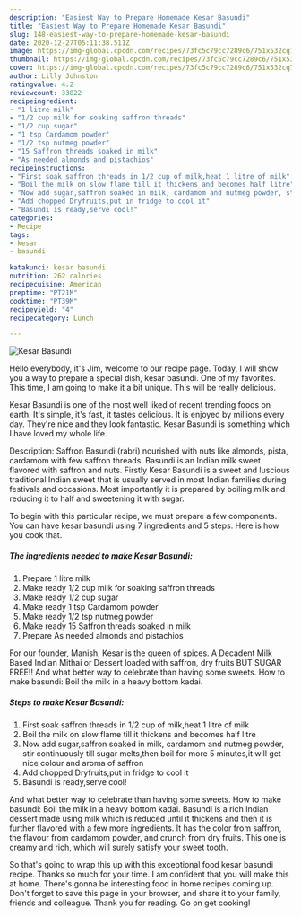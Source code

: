 ```yaml
---
description: "Easiest Way to Prepare Homemade Kesar Basundi"
title: "Easiest Way to Prepare Homemade Kesar Basundi"
slug: 148-easiest-way-to-prepare-homemade-kesar-basundi
date: 2020-12-27T05:11:38.511Z
image: https://img-global.cpcdn.com/recipes/73fc5c79cc7289c6/751x532cq70/kesar-basundi-recipe-main-photo.jpg
thumbnail: https://img-global.cpcdn.com/recipes/73fc5c79cc7289c6/751x532cq70/kesar-basundi-recipe-main-photo.jpg
cover: https://img-global.cpcdn.com/recipes/73fc5c79cc7289c6/751x532cq70/kesar-basundi-recipe-main-photo.jpg
author: Lilly Johnston
ratingvalue: 4.2
reviewcount: 33822
recipeingredient:
- "1 litre milk"
- "1/2 cup milk for soaking saffron threads"
- "1/2 cup sugar"
- "1 tsp Cardamom powder"
- "1/2 tsp nutmeg powder"
- "15 Saffron threads soaked in milk"
- "As needed almonds and pistachios"
recipeinstructions:
- "First soak saffron threads in 1/2 cup of milk,heat 1 litre of milk"
- "Boil the milk on slow flame till it thickens and becomes half litre"
- "Now add sugar,saffron soaked in milk, cardamom and nutmeg powder, stir continuously till sugar melts,then boil for more 5 minutes,it will get nice colour and aroma of saffron"
- "Add chopped Dryfruits,put in fridge to cool it"
- "Basundi is ready,serve cool!"
categories:
- Recipe
tags:
- kesar
- basundi

katakunci: kesar basundi 
nutrition: 262 calories
recipecuisine: American
preptime: "PT21M"
cooktime: "PT39M"
recipeyield: "4"
recipecategory: Lunch

---
```



![Kesar Basundi](https://img-global.cpcdn.com/recipes/73fc5c79cc7289c6/751x532cq70/kesar-basundi-recipe-main-photo.jpg)

Hello everybody, it's Jim, welcome to our recipe page. Today, I will show you a way to prepare a special dish, kesar basundi. One of my favorites. This time, I am going to make it a bit unique. This will be really delicious.

Kesar Basundi is one of the most well liked of recent trending foods on earth. It's simple, it's fast, it tastes delicious. It is enjoyed by millions every day. They're nice and they look fantastic. Kesar Basundi is something which I have loved my whole life.

Description: Saffron Basundi (rabri) nourished with nuts like almonds, pista, cardamom with few saffron threads. Basundi is an Indian milk sweet flavored with saffron and nuts. Firstly Kesar Basundi is a sweet and luscious traditional Indian sweet that is usually served in most Indian families during festivals and occasions. Most importantly it is prepared by boiling milk and reducing it to half and sweetening it with sugar.


To begin with this particular recipe, we must prepare a few components. You can have kesar basundi using 7 ingredients and 5 steps. Here is how you cook that.

<!--inarticleads1-->

##### The ingredients needed to make Kesar Basundi:

1. Prepare 1 litre milk
1. Make ready 1/2 cup milk for soaking saffron threads
1. Make ready 1/2 cup sugar
1. Make ready 1 tsp Cardamom powder
1. Make ready 1/2 tsp nutmeg powder
1. Make ready 15 Saffron threads soaked in milk
1. Prepare As needed almonds and pistachios


For our founder, Manish, Kesar is the queen of spices. A Decadent Milk Based Indian Mithai or Dessert loaded with saffron, dry fruits BUT SUGAR FREE!! And what better way to celebrate than having some sweets. How to make basundi: Boil the milk in a heavy bottom kadai. 

<!--inarticleads2-->

##### Steps to make Kesar Basundi:

1. First soak saffron threads in 1/2 cup of milk,heat 1 litre of milk
1. Boil the milk on slow flame till it thickens and becomes half litre
1. Now add sugar,saffron soaked in milk, cardamom and nutmeg powder, stir continuously till sugar melts,then boil for more 5 minutes,it will get nice colour and aroma of saffron
1. Add chopped Dryfruits,put in fridge to cool it
1. Basundi is ready,serve cool!


And what better way to celebrate than having some sweets. How to make basundi: Boil the milk in a heavy bottom kadai. Basundi is a rich Indian dessert made using milk which is reduced until it thickens and then it is further flavored with a few more ingredients. It has the color from saffron, the flavour from cardamom powder, and crunch from dry fruits. This one is creamy and rich, which will surely satisfy your sweet tooth. 

So that's going to wrap this up with this exceptional food kesar basundi recipe. Thanks so much for your time. I am confident that you will make this at home. There's gonna be interesting food in home recipes coming up. Don't forget to save this page in your browser, and share it to your family, friends and colleague. Thank you for reading. Go on get cooking!

